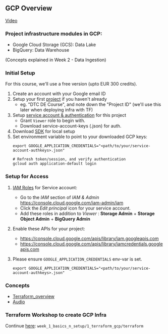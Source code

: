 ## GCP Overview

[Video](https://www.youtube.com/watch?v=18jIzE41fJ4&list=PL3MmuxUbc_hJed7dXYoJw8DoCuVHhGEQb&index=2)


### Project infrastructure modules in GCP:
* Google Cloud Storage (GCS): Data Lake
* BigQuery: Data Warehouse

(Concepts explained in Week 2 - Data Ingestion)

### Initial Setup

For this course, we'll use a free version (upto EUR 300 credits). 

1. Create an account with your Google email ID 
2. Setup your first [project](https://console.cloud.google.com/) if you haven't already
    * eg. "DTC DE Course", and note down the "Project ID" (we'll use this later when deploying infra with TF)
3. Setup [service account & authentication](https://cloud.google.com/docs/authentication/getting-started) for this project
    * Grant `Viewer` role to begin with.
    * Download service-account-keys (.json) for auth.
4. Download [SDK](https://cloud.google.com/sdk/docs/quickstart) for local setup
5. Set environment variable to point to your downloaded GCP keys:
   ```shell
   export GOOGLE_APPLICATION_CREDENTIALS="<path/to/your/service-account-authkeys>.json"
   
   # Refresh token/session, and verify authentication
   gcloud auth application-default login
   ```
   
### Setup for Access
 
1. [IAM Roles](https://cloud.google.com/storage/docs/access-control/iam-roles) for Service account:
   * Go to the *IAM* section of *IAM & Admin* https://console.cloud.google.com/iam-admin/iam
   * Click the *Edit principal* icon for your service account.
   * Add these roles in addition to *Viewer* : **Storage Admin** + **Storage Object Admin** + **BigQuery Admin**
   
2. Enable these APIs for your project:
   * https://console.cloud.google.com/apis/library/iam.googleapis.com
   * https://console.cloud.google.com/apis/library/iamcredentials.googleapis.com
   
3. Please ensure `GOOGLE_APPLICATION_CREDENTIALS` env-var is set.
   ```shell
   export GOOGLE_APPLICATION_CREDENTIALS="<path/to/your/service-account-authkeys>.json"
   ```
 ### Concepts
 * [Terraform_overview](../1_terraform_overview.md)
 * [Audio](https://drive.google.com/file/d/1IqMRDwJV-m0v9_le_i2HA_UbM_sIWgWx/view?usp=sharing)
 

### Terraform Workshop to create GCP Infra
Continue [here](./terraform): `week_1_basics_n_setup/1_terraform_gcp/terraform`




